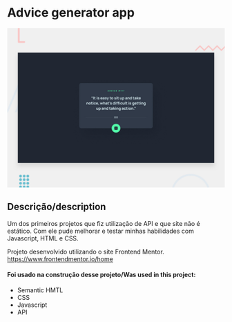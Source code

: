 # Advice generator app

![Design preview for the Advice generator app coding challenge](./design/desktop-preview.jpg)

## Descrição/description

Um dos primeiros projetos que fiz utilização de API e que site não é estático. Com ele pude melhorar e testar minhas habilidades com Javascript, HTML e CSS.

Projeto desenvolvido utilizando o site Frontend Mentor. https://www.frontendmentor.io/home

#### Foi usado na construção desse projeto/Was used in this project:

- Semantic HMTL
- CSS
- Javascript
- API
